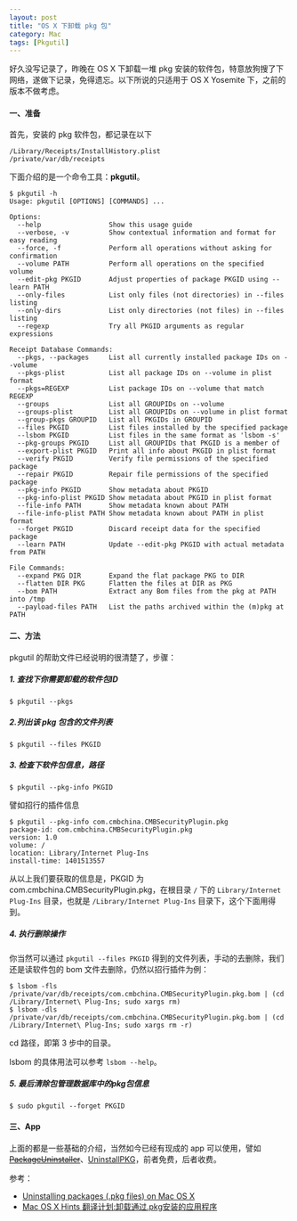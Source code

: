 ```yaml
---
layout: post
title: "OS X 下卸载 pkg 包"
category: Mac
tags: [Pkgutil]
---
```


好久没写记录了，昨晚在 OS X 下卸载一堆 pkg 安装的软件包，特意放狗搜了下网络，遂做下记录，免得遗忘。以下所说的只适用于 OS X Yosemite 下，之前的版本不做考虑。

#### 一、准备

首先，安装的 pkg 软件包，都记录在以下

    /Library/Receipts/InstallHistory.plist
    /private/var/db/receipts

<!-- more -->

下面介绍的是一个命令工具：**pkgutil**。

    $ pkgutil -h
    Usage: pkgutil [OPTIONS] [COMMANDS] ...

    Options:
      --help                 Show this usage guide
      --verbose, -v          Show contextual information and format for easy reading
      --force, -f            Perform all operations without asking for confirmation
      --volume PATH          Perform all operations on the specified volume
      --edit-pkg PKGID       Adjust properties of package PKGID using --learn PATH
      --only-files           List only files (not directories) in --files listing
      --only-dirs            List only directories (not files) in --files listing
      --regexp               Try all PKGID arguments as regular expressions

    Receipt Database Commands:
      --pkgs, --packages     List all currently installed package IDs on --volume
      --pkgs-plist           List all package IDs on --volume in plist format
      --pkgs=REGEXP          List package IDs on --volume that match REGEXP
      --groups               List all GROUPIDs on --volume
      --groups-plist         List all GROUPIDs on --volume in plist format
      --group-pkgs GROUPID   List all PKGIDs in GROUPID
      --files PKGID          List files installed by the specified package
      --lsbom PKGID          List files in the same format as 'lsbom -s'
      --pkg-groups PKGID     List all GROUPIDs that PKGID is a member of
      --export-plist PKGID   Print all info about PKGID in plist format
      --verify PKGID         Verify file permissions of the specified package
      --repair PKGID         Repair file permissions of the specified package
      --pkg-info PKGID       Show metadata about PKGID
      --pkg-info-plist PKGID Show metadata about PKGID in plist format
      --file-info PATH       Show metadata known about PATH
      --file-info-plist PATH Show metadata known about PATH in plist format
      --forget PKGID         Discard receipt data for the specified package
      --learn PATH           Update --edit-pkg PKGID with actual metadata from PATH

    File Commands:
      --expand PKG DIR       Expand the flat package PKG to DIR
      --flatten DIR PKG      Flatten the files at DIR as PKG
      --bom PATH             Extract any Bom files from the pkg at PATH into /tmp
      --payload-files PATH   List the paths archived within the (m)pkg at PATH

#### 二、方法

pkgutil 的帮助文件已经说明的很清楚了，步骤：

##### 1. 查找下你需要卸载的软件包ID

    $ pkgutil --pkgs

##### 2.列出该 pkg 包含的文件列表

    $ pkgutil --files PKGID

##### 3. 检查下软件包信息，路径

    $ pkgutil --pkg-info PKGID

譬如招行的插件信息

    $ pkgutil --pkg-info com.cmbchina.CMBSecurityPlugin.pkg
    package-id: com.cmbchina.CMBSecurityPlugin.pkg
    version: 1.0
    volume: /
    location: Library/Internet Plug-Ins
    install-time: 1401513557

从以上我们要获取的信息是，PKGID 为 com.cmbchina.CMBSecurityPlugin.pkg，在根目录 `/` 下的 `Library/Internet Plug-Ins` 目录，也就是 `/Library/Internet Plug-Ins` 目录下，这个下面用得到。

##### 4. 执行删除操作

你当然可以通过 `pkgutil --files PKGID` 得到的文件列表，手动的去删除，我们还是读软件包的 bom 文件去删除，仍然以招行插件为例：

    $ lsbom -fls  /private/var/db/receipts/com.cmbchina.CMBSecurityPlugin.pkg.bom | (cd /Library/Internet\ Plug-Ins; sudo xargs rm)
    $ lsbom -dls  /private/var/db/receipts/com.cmbchina.CMBSecurityPlugin.pkg.bom | (cd /Library/Internet\ Plug-Ins; sudo xargs rm -r)

cd 路径，即第 3 步中的目录。

lsbom 的具体用法可以参考 `lsbom --help`。

##### 5. 最后清除包管理数据库中的pkg包信息

    $ sudo pkgutil --forget PKGID

#### 三、App

上面的都是一些基础的介绍，当然如今已经有现成的 app 可以使用，譬如 <del>[PackageUninstaller](https://github.com/hewigovens/PackageUninstaller)</del>、[UninstallPKG](http://www.corecode.at/uninstallpkg/)，前者免费，后者收费。

参考：

- [Uninstalling packages (.pkg files) on Mac OS X](https://wincent.com/wiki/Uninstalling_packages_\(.pkg_files\)_on_Mac_OS_X)
- [Mac OS X Hints 翻译计划:卸载通过.pkg安装的应用程序](http://www.macfans.com.cn/forum.php?mod=viewthread&tid=216065)
